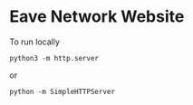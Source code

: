 # Eave Network Website

To run locally

`python3 -m http.server`

or

`python -m SimpleHTTPServer`

